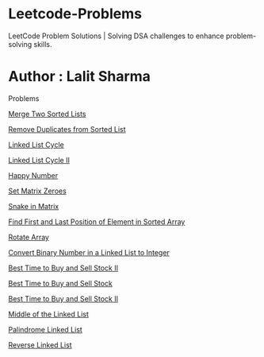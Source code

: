 # Leetcode-Problems
LeetCode Problem Solutions | Solving DSA challenges to enhance problem-solving skills.
# Author : Lalit Sharma

Problems

[Merge Two Sorted Lists](https://leetcode.com/problems/merge-two-sorted-lists/description/)

[Remove Duplicates from Sorted List](https://leetcode.com/problems/remove-duplicates-from-sorted-list/description/)

 [Linked List Cycle](https://leetcode.com/problems/linked-list-cycle/description/)

 [Linked List Cycle II](https://leetcode.com/problems/linked-list-cycle-ii/description/)

 [Happy Number](https://leetcode.com/problems/happy-number/description/)

 [Set Matrix Zeroes](https://leetcode.com/problems/set-matrix-zeroes/description/)

 [Snake in Matrix](https://leetcode.com/problems/snake-in-matrix/description/)

 [Find First and Last Position of Element in Sorted Array](https://leetcode.com/problems/find-first-and-last-position-of-element-in-sorted-array/description/)

 [Rotate Array](https://leetcode.com/problems/rotate-array/description/)

 [Convert Binary Number in a Linked List to Integer](https://leetcode.com/problems/convert-binary-number-in-a-linked-list-to-integer/description/)

 [Best Time to Buy and Sell Stock II](https://leetcode.com/problems/best-time-to-buy-and-sell-stock-ii/description/)

 [Best Time to Buy and Sell Stock](https://leetcode.com/problems/best-time-to-buy-and-sell-stock/description/)

 [Best Time to Buy and Sell Stock II](https://leetcode.com/problems/best-time-to-buy-and-sell-stock-ii/description/)

 [Middle of the Linked List](https://leetcode.com/problems/middle-of-the-linked-list/description/)

 [Palindrome Linked List](https://leetcode.com/problems/palindrome-linked-list/description/)

 [Reverse Linked List](https://leetcode.com/problems/reverse-linked-list/description/)
